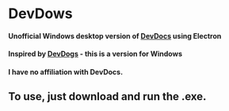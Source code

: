 # DevDows

#### Unofficial Windows desktop version of [DevDocs](http://devdocs.io) using Electron
#### Inspired by [DevDogs](https://github.com/ragingwind/devdogs) - this is a version for Windows

#### I have no affiliation with DevDocs.

## To use, just download and run the .exe.
